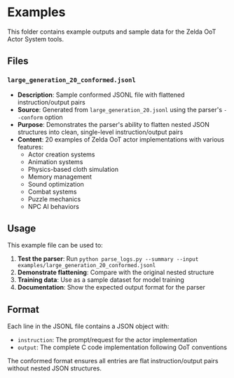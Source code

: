 # Examples

This folder contains example outputs and sample data for the Zelda OoT Actor System tools.

## Files

### `large_generation_20_conformed.jsonl`
- **Description**: Sample conformed JSONL file with flattened instruction/output pairs
- **Source**: Generated from `large_generation_20.jsonl` using the parser's `--conform` option
- **Purpose**: Demonstrates the parser's ability to flatten nested JSON structures into clean, single-level instruction/output pairs
- **Content**: 20 examples of Zelda OoT actor implementations with various features:
  - Actor creation systems
  - Animation systems
  - Physics-based cloth simulation
  - Memory management
  - Sound optimization
  - Combat systems
  - Puzzle mechanics
  - NPC AI behaviors

## Usage

This example file can be used to:
1. **Test the parser**: Run `python parse_logs.py --summary --input examples/large_generation_20_conformed.jsonl`
2. **Demonstrate flattening**: Compare with the original nested structure
3. **Training data**: Use as a sample dataset for model training
4. **Documentation**: Show the expected output format for the parser

## Format

Each line in the JSONL file contains a JSON object with:
- `instruction`: The prompt/request for the actor implementation
- `output`: The complete C code implementation following OoT conventions

The conformed format ensures all entries are flat instruction/output pairs without nested JSON structures. 